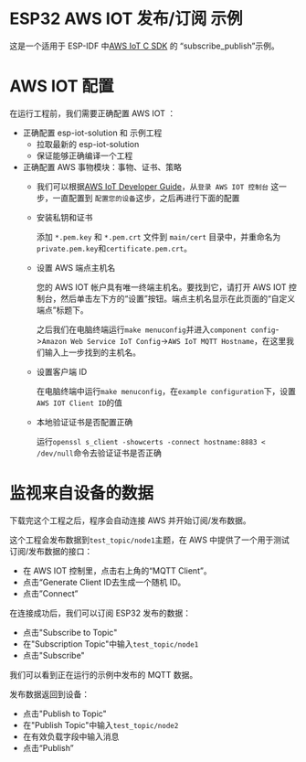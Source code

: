 # ESP32 AWS IOT 发布/订阅 示例

这是一个适用于 ESP-IDF 中[AWS IoT C SDK](https://github.com/aws/aws-iot-device-sdk-embedded-C) 的 “subscribe_publish”示例。

# AWS IOT 配置

在运行工程前，我们需要正确配置 AWS IOT ：
- 正确配置 esp-iot-solution 和 示例工程
  - 拉取最新的 esp-iot-solution
  - 保证能够正确编译一个工程
- 正确配置 AWS 事物模块：事物、证书、策略
  - 我们可以根据[AWS IoT Developer Guide](https://docs.aws.amazon.com/zh_cn/iot/latest/developerguide/iot-console-signin.html)，从`登录 AWS IOT 控制台` 这一步，一直配置到 `配置您的设备`这步，之后再进行下面的配置
  - 安装私钥和证书

      添加 `*.pem.key` 和 `*.pem.crt` 文件到 `main/cert` 目录中，并重命名为`private.pem.key`和`certificate.pem.crt`。
  - 设置 AWS 端点主机名

      您的 AWS IOT 帐户具有唯一终端主机名。要找到它，请打开 AWS IOT 控制台，然后单击左下方的“设置”按钮。端点主机名显示在此页面的“自定义端点”标题下。

      之后我们在电脑终端运行`make menuconfig`并进入`component config`->`Amazon Web Service IoT Config`->`AWS IoT MQTT Hostname`，在这里我们输入上一步找到的主机名。
  - 设置客户端 ID

      在电脑终端中运行`make menuconfig`，在`example configuration`下，设置 `AWS IOT Client ID`的值
  - 本地验证证书是否配置正确

      运行`openssl s_client -showcerts -connect hostname:8883 < /dev/null`命令去验证证书是否正确


# 监视来自设备的数据

下载完这个工程之后，程序会自动连接 AWS 并开始订阅/发布数据。

这个工程会发布数据到`test_topic/node1`主题，在 AWS 中提供了一个用于测试订阅/发布数据的接口：

* 在 AWS IOT 控制里，点击右上角的“MQTT Client”。
* 点击“Generate Client ID去生成一个随机 ID。
* 点击”Connect”

在连接成功后，我们可以订阅 ESP32 发布的数据：

* 点击"Subscribe to Topic"
* 在"Subscription Topic"中输入`test_topic/node1`
* 点击"Subscribe"

我们可以看到正在运行的示例中发布的 MQTT 数据。

发布数据返回到设备：

* 点击"Publish to Topic"
* 在"Publish Topic"中输入`test_topic/node2`
* 在有效负载字段中输入消息
* 点击“Publish”
